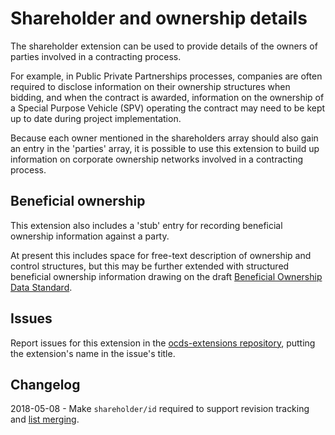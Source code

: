 # Shareholder and ownership details

The shareholder extension can be used to provide details of the owners of parties involved in a contracting process.

For example, in Public Private Partnerships processes, companies are often required to disclose information on their ownership structures when bidding, and when the contract is awarded, information on the ownership of a Special Purpose Vehicle (SPV) operating the contract may need to be kept up to date during project implementation.

Because each owner mentioned in the shareholders array should also gain an entry in the 'parties' array, it is possible to use this extension to build up information on corporate ownership networks involved in a contracting process.

## Beneficial ownership

This extension also includes a 'stub' entry for recording beneficial ownership information against a party.

At present this includes space for free-text description of ownership and control structures, but this may be further extended with structured beneficial ownership information drawing on the draft [Beneficial Ownership Data Standard](https://github.com/openownership/data-standard).

## Issues

Report issues for this extension in the [ocds-extensions repository](https://github.com/open-contracting/ocds-extensions/issues), putting the extension's name in the issue's title.

## Changelog

2018-05-08 - Make `shareholder/id` required to support revision tracking and [list merging](http://standard.open-contracting.org/latest/en/schema/merging/#lists).
